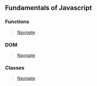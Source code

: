 ## Fundamentals of Javascript

### Functions 
> [Navigate](https://github.com/raihanrms/BingeJS/tree/main/Fundamentals/functions)

### DOM  
> [Navigate](https://github.com/raihanrms/BingeJS/tree/main/Fundamentals/dom)

### Classes 
> [Navigate](https://github.com/raihanrms/BingeJS/tree/main/Fundamentals/classes)